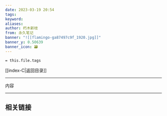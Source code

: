 ```yaml
---
date: 2023-03-19 20:54
tags: 
keyword: 
aliases: 
author: 朽木新枝
from: 永久笔记 
banner: "![[flamingo-ga87497c9f_1920.jpg]]"
banner_y: 0.50639
banner_icon: 🗃️
---
```


```
= this.file.tags
```

[[index-C|返回目录]]

---

内容

---  
## 相关链接